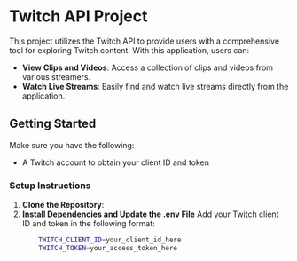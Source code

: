 # Twitch API Project

This project utilizes the Twitch API to provide users with a comprehensive tool for exploring Twitch content. With this application, users can:
- **View Clips and Videos**: Access a collection of clips and videos from various streamers.
- **Watch Live Streams**: Easily find and watch live streams directly from the application.

## Getting Started

Make sure you have the following:
- A Twitch account to obtain your client ID and token

### Setup Instructions

1. **Clone the Repository**:
2. **Install Dependencies and Update the .env File**
     Add your Twitch client ID and token in the following format:
      ```bash
          TWITCH_CLIENT_ID=your_client_id_here
          TWITCH_TOKEN=your_access_token_here



